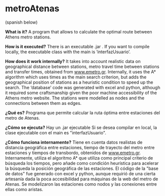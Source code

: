 # metroAtenas
(spanish below)

**What is it?**
A program that allows to calculate the optimal route between Athens metro stations. 

**How is it executed?**
There is an executable .jar .
If you want to compile locally, the executable class with the main is ‘interfazUsuario’.

**How does it work internally?**
It takes into account realistic data on geographical distance between stations, metro travel time between stations and transfer times, obtained from www.emetro.gr.
Internally, it uses the A* algorithm which uses times as the main search criterion, but adds the geographical position of stations as a heuristic condition to speed up the search. 
The ‘database’ code was generated with excel and python, although it required some craftsmanship given the poor machine accessibility of the Athens metro website.
The stations were modelled as nodes and the connections between them as edges. 




**¿Qué es?**
Programa que permite calcular la ruta óptima entre estaciones del metro de Atenas. 

**¿Cómo se ejecuta?**
Hay un .jar ejecutable
Si se desea compilar en local, la clase ejecutable con el main es "interfazUsuario".

**¿Cómo funciona internamente?**
Tiene en cuenta datos realistas de distancia geográfica entre estaciones, tiempo de trayecto del metro entre estaciones y tiempos de transbordo, obtenidos de www.emetro.gr.
Internamente, utiliza el algoritmo A* que utiliza como principal criterio de búsqueda los tiempos, pero añade como condición heurística para acelerar la búsqueda la posición geográfica de las estaciones. 
El código de la "base de datos" fue generado con excel y python, aunque requirió de una cierta artesanía dada la poca accesibilidad para máquinas de la web del metro de Atenas.
Se modelizaron las estaciones como nodos y las conexiones entre ellas como aristas. 


